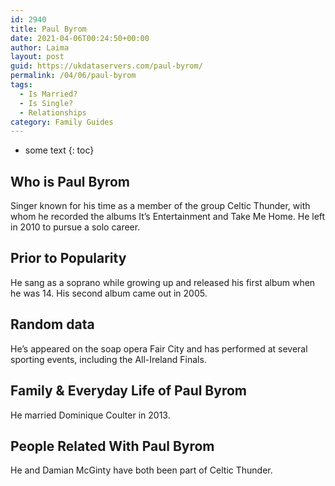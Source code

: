 ```yaml
---
id: 2940
title: Paul Byrom
date: 2021-04-06T00:24:50+00:00
author: Laima
layout: post
guid: https://ukdataservers.com/paul-byrom/
permalink: /04/06/paul-byrom
tags:
  - Is Married?
  - Is Single?
  - Relationships
category: Family Guides
---
```


* some text
{: toc}


## Who is Paul Byrom
                  
                  
                  
Singer known for his time as a member of the group Celtic Thunder, with whom he recorded the albums It&#8217;s Entertainment and Take Me Home. He left in 2010 to pursue a solo career.
                  
              
            
              
            
                
                
                
## Prior to Popularity
                  
                  
                  
He sang as a soprano while growing up and released his first album when he was 14. His second album came out in 2005.
                  
              
            
              
            
                
                
                
## Random data
                  
                  
                  
He&#8217;s appeared on the soap opera Fair City and has performed at several sporting events, including the All-Ireland Finals.
                  
              
            
              
            
                
                
                
## Family & Everyday Life of Paul Byrom
                  
                  
                  
He married Dominique Coulter in 2013.
                  
              
            
              
            
                
                
                
## People Related With Paul Byrom
                  
                  
                  
He and Damian McGinty have both been part of Celtic Thunder.
                  
              
            
              
            
                
              
            
              
              
            
            
              
            
          
          
          